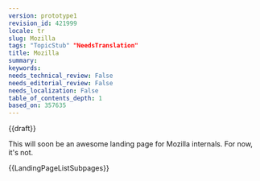 ```yaml
---
version: prototype1
revision_id: 421999
locale: tr
slug: Mozilla
tags: "TopicStub" "NeedsTranslation"
title: Mozilla
summary: 
keywords: 
needs_technical_review: False
needs_editorial_review: False
needs_localization: False
table_of_contents_depth: 1
based_on: 357635
---
```

<div>
  {{draft}}</div>
<p>This will soon be an awesome landing page for Mozilla internals. For now, it's not.</p>
<div>
  {{LandingPageListSubpages}}</div>


